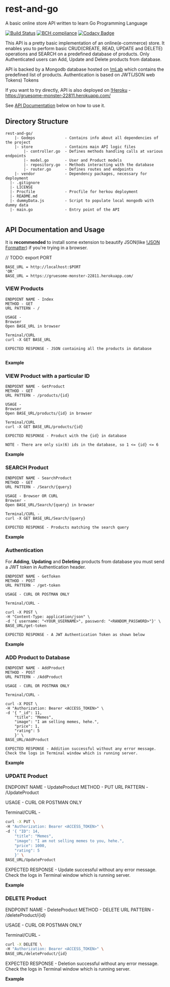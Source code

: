 # rest-and-go
A basic online store API written to learn Go Programming Language

[![Build Status](https://travis-ci.org/jokamjohn/bucket_api.svg?branch=master)](https://travis-ci.org/jokamjohn/bucket_api)
[![BCH compliance](https://bettercodehub.com/edge/badge/jokamjohn/bucket_api?branch=master)](https://bettercodehub.com/)
[![Codacy Badge](https://api.codacy.com/project/badge/Grade/cfda51ef2f8946639eb34b11fa8b5480)](https://www.codacy.com/app/jokamjohn/bucket_api?utm_source=github.com&amp;utm_medium=referral&amp;utm_content=jokamjohn/bucket_api&amp;utm_campaign=Badge_Grade)

This API is a pretty basic implementation of an online(e-commerce) store. It enables you to perform basic CRUD(CREATE, READ, UPDATE and DELETE) operations and SEARCH on a predefined database of products. Only Authenticated users can Add, Update and Delete products from database.

API is backed by a Mongodb database hosted on [!mLab](https://mLab.com) which contains the predefined list of products. Authentication is based on JWT(JSON web Tokens) Tokens

If you want to try directly, API is also deployed on [!Heroku](https://www.heroku.com) - https://gruesome-monster-22811.herokuapp.com/ 

See [API Documentation]((#api-documentation)) below on how to use it.

## Directory Structure
```
rest-and-go/
    |- Godeps             - Contains info about all dependencies of the project
    |- store              - Contains main API logic files 
        |- controller.go  - Defines methods handling calls at various endpoints
        |- model.go       - User and Product models
        |- repository.go  - Methods interacting with the database
        |- router.go      - Defines routes and endpoints
    |- vendor             - Dependency packages, necessary for deployment
  |- .gitignore
  |- LICENSE
  |- Procfile             - Procfile for herkou deployment
  |- README.md
  |- dummyData.js         - Script to populate local mongodb with dummy data
  |- main.go              - Entry point of the API
  
```


## API Documentation and Usage

It is **recommended** to install some extension to beautify JSON(like [!JSON Formatter](https://chrome.google.com/webstore/detail/json-formatter/bcjindcccaagfpapjjmafapmmgkkhgoa)) if you're trying in a browser.

// TODO: export PORT
```
BASE_URL = http://localhost:$PORT
'OR'
BASE_URL = https://gruesome-monster-22811.herokuapp.com/
```

### VIEW Products
```
ENDPOINT NAME - Index
METHOD - GET
URL PATTERN - /

USAGE - 
Browser
Open BASE_URL in browser

Terminal/CURL
curl -X GET BASE_URL

EXPECTED RESPONSE - JSON containing all the products in database
    
```

**Example**



### VIEW Product with a particular ID
```
ENDPOINT NAME - GetProduct
METHOD - GET
URL PATTERN - /products/{id}

USAGE - 
Browser
Open BASE_URL/products/{id} in browser

Terminal/CURL
curl -X GET BASE_URL/products/{id}

EXPECTED RESPONSE - Product with the {id} in database

NOTE - There are only six(6) ids in the database, so 1 <= {id} <= 6    
```

**Example**

### SEARCH Product
```
ENDPOINT NAME - SearchProduct
METHOD - GET
URL PATTERN - /Search/{query}

USAGE - Browser OR CURL
Browser -
Open BASE_URL/Search/{query} in browser

Terminal/CURL -
curl -X GET BASE_URL/Search/{query}

EXPECTED RESPONSE - Products matching the search query
```

**Example**


### Authentication
For **Adding**, **Updating** and **Deleting** products from database you must send a JWT token in Authentication header.

```
ENDPOINT NAME - GetToken
METHOD - POST
URL PATTERN - /get-token

USAGE - CURL OR POSTMAN ONLY

Terminal/CURL -

curl -X POST \
-H "Content-Type: application/json" \
-d '{ username: "<YOUR_USERNAME>", password: "<RANDOM_PASSWORD>"}' \
BASE_URL/get-token

EXPECTED RESPONSE - A JWT Authentication Token as shown below
```

**Example**

### ADD Product to Database

```
ENDPOINT NAME - AddProduct
METHOD - POST
URL PATTERN - /AddProduct

USAGE - CURL OR POSTMAN ONLY

Terminal/CURL -

curl -X POST \
-H "Authorization: Bearer <ACCESS_TOKEN>" \
-d '{ "_id": 11, 
    "title": "Memes",
    "image": "I am selling memes, hehe.",          
    "price": 1,
    "rating": 5
    }' \
BASE_URL/AddProduct

EXPECTED RESPONSE - Addition successful without any error message. Check the logs in Terminal window which is running server. 
```

**Example**

### UPDATE Product


ENDPOINT NAME - UpdateProduct
METHOD - PUT
URL PATTERN - /UpdateProduct

USAGE - CURL OR POSTMAN ONLY

Terminal/CURL -
```sh
curl -X PUT \
-H "Authorization: Bearer <ACCESS_TOKEN>" \
-d '{ "ID": 14, 
    "title": "Memes",
    "image": "I am not selling memes to you, hehe.",          
    "price": 1000,
    "rating": 5
    }' \
BASE_URL/UpdateProduct
```
EXPECTED RESPONSE - Update successful without any error message. Check the logs in Terminal window which is running server.

**Example**


### DELETE Product


ENDPOINT NAME - DeleteProduct
METHOD - DELETE
URL PATTERN - /deleteProduct/{id}

USAGE - CURL OR POSTMAN ONLY

Terminal/CURL -
```sh
curl -X DELETE \
-H "Authorization: Bearer <ACCESS_TOKEN>" \
BASE_URL/deleteProduct/{id}
```
EXPECTED RESPONSE - Deletion successful without any error message. Check the logs in Terminal window which is running server.

**Example**

